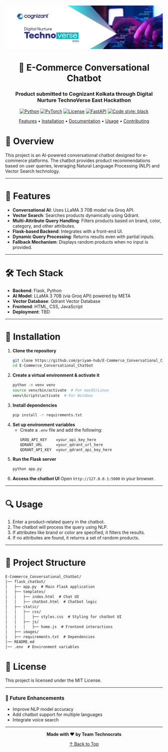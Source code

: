 <div align="center">

![Cover Page](images/image.png)

# 🤖 **E-Commerce Conversational Chatbot**

### Product submitted to Cognizant Kolkata through Digital Nurture TechnoVerse East Hackathon

[![Python](https://img.shields.io/badge/Python-3.10+-blue.svg)](https://www.python.org/downloads/)
[![PyTorch](https://img.shields.io/badge/PyTorch-2.0+-ee4c2c.svg)](https://pytorch.org/)
[![License](https://img.shields.io/badge/License-MIT-green.svg)](LICENSE)
[![FastAPI](https://img.shields.io/badge/FastAPI-0.100.0+-009688.svg)](https://fastapi.tiangolo.com)
[![Code style: black](https://img.shields.io/badge/code%20style-black-000000.svg)](https://github.com/psf/black)

[Features](#features) • [Installation](#installation) • [Documentation](#documentation) • [Usage](#usage) • [Contributing](#contributing)

</div>

# 📌 Overview
This project is an AI-powered conversational chatbot designed for e-commerce platforms. The chatbot provides product recommendations based on user queries, leveraging Natural Language Processing (NLP) and Vector Search technology.

---

# 🚀 Features
- **Conversational AI**: Uses LLaMA 3 70B model via Groq API.
- **Vector Search**: Searches products dynamically using Qdrant.
- **Multi-Attribute Query Handling**: Filters products based on brand, color, category, and other attributes.
- **Flask-based Backend**: Integrates with a front-end UI.
- **Dynamic Query Processing**: Returns results even with partial inputs.
- **Fallback Mechanism**: Displays random products when no input is provided.

---

# 🛠️ Tech Stack
- **Backend**: Flask, Python
- **AI Model**: LLaMA 3 70B (via Groq API) powered by META
- **Vector Database**: Qdrant Vector Database
- **Frontend**: HTML, CSS, JavaScript
- **Deployment**: TBD

---

# 🔧 Installation
1. **Clone the repository**
   ```sh
   git clone https://github.com/priyam-hub/E-Commerce_Conversational_Chatbot.git
   cd E-Commerce_Conversational_Chatbot
   ```
2. **Create a virtual environment & activate it**
   ```sh
   python -m venv venv
   source venv/bin/activate  # For macOS/Linux
   venv\Scripts\activate  # For Windows
   ```
3. **Install dependencies**
   ```sh
   pip install -r requirements.txt
   ```
4. **Set up environment variables**
   - Create a `.env` file and add the following:
     ```env
     GROQ_API_KEY    =your_api_key_here
     QDRANT_URL      =your_qdrant_url_here
     QDRANT_API_KEY  =your_qdrant_api_key_here
     ```
5. **Run the Flask server**
   ```sh
   python app.py
   ```
6. **Access the chatbot UI**
   Open `http://127.0.0.1:5000` in your browser.

---

# 🔍 Usage
1. Enter a product-related query in the chatbot.
2. The chatbot will process the query using NLP.
3. If attributes like brand or color are specified, it filters the results.
4. If no attributes are found, it returns a set of random products.

---

# 📂 Project Structure
```
E-Commerce_Conversational_Chatbot/
│── flask_chatbot/
│   ├── app.py  # Main Flask application
│   ├── templates/
│   │   ├── index.html  # Chat UI
│   │   ├── chatbot.html  # Chatbot logic
│   ├── static/
│   │   ├── css/
│   │   │   ├── styles.css  # Styling for chatbot UI
│   │   ├── js/
│   │   │   ├── home.js  # Frontend interactions
│   ├── images/
│   ├── requirements.txt  # Dependencies
│── README.md
│── .env  # Environment variables
```

# 📜 License
This project is licensed under the MIT License.

---

### 🎯 Future Enhancements
- Improve NLP model accuracy
- Add chatbot support for multiple languages
- Integrate voice search

---

<div align="center">

**Made with ❤️ by Team Technocrats**

[↑ Back to Top]()

</div>

